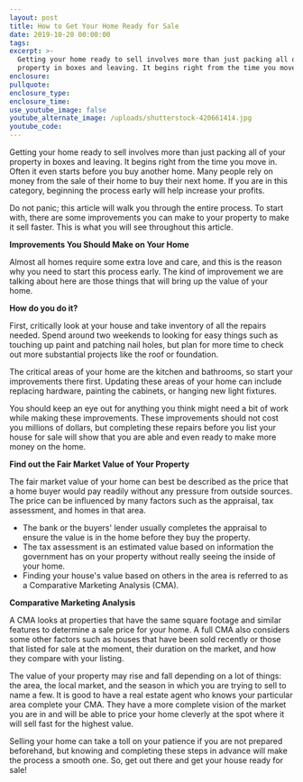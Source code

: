 ```yaml
---
layout: post
title: How to Get Your Home Ready for Sale
date: 2019-10-20 00:00:00
tags:
excerpt: >-
  Getting your home ready to sell involves more than just packing all of your
  property in boxes and leaving. It begins right from the time you move in.
enclosure:
pullquote:
enclosure_type:
enclosure_time:
use_youtube_image: false
youtube_alternate_image: /uploads/shutterstock-420661414.jpg
youtube_code:
---
```


Getting your home ready to sell involves more than just packing all of your property in boxes and leaving. It begins right from the time you move in. Often it even starts before you buy another home. Many people rely on money from the sale of their home to buy their next home. If you are in this category, beginning the process early will help increase your profits.

Do not panic; this article will walk you through the entire process. To start with, there are some improvements you can make to your property to make it sell faster. This is what you will see throughout this article.

**Improvements You Should Make on Your Home**

Almost all homes require some extra love and care, and this is the reason why you need to start this process early. The kind of improvement we are talking about here are those things that will bring up the value of your home.&nbsp;

**How do you do it?**

First, critically look at your house and take inventory of all the repairs needed. Spend around two weekends to looking for easy things such as touching up paint and patching nail holes, but plan for more time to check out more substantial projects like the roof or foundation.

The critical areas of your home are the kitchen and bathrooms, so start your improvements there first. Updating these areas of your home can include replacing hardware, painting the cabinets, or hanging new light fixtures.

You should keep an eye out for anything you think might need a bit of work while making these improvements. These improvements should not cost you millions of dollars, but completing these repairs before you list your house for sale will show that you are able and even ready to make more money on the home.

**Find out the Fair Market Value of Your Property**

The fair market value of your home can best be described as the price that a home buyer would pay readily without any pressure from outside sources. The price can be influenced by many factors such as the appraisal, tax assessment, and homes in that area.

* The bank or the buyers' lender usually completes the appraisal to ensure the value is in the home before they buy the property.
* The tax assessment is an estimated value based on information the government has on your property without really seeing the inside of your home.
* Finding your house's value based on others in the area is referred to as a Comparative Marketing Analysis (CMA).

**Comparative Marketing Analysis**

A CMA looks at properties that have the same square footage and similar features to determine a sale price for your home. A full CMA also considers some other factors such as houses that have been sold recently or those that listed for sale at the moment, their duration on the market, and how they compare with your listing.

The value of your property may rise and fall depending on a lot of things: the area, the local market, and the season in which you are trying to sell to name a few. It is good to have a real estate agent who knows your particular area complete your CMA. They have a more complete vision of the market you are in and will be able to price your home cleverly at the spot where it will sell fast for the highest value.

Selling your home can take a toll on your patience if you are not prepared beforehand, but knowing and completing these steps in advance will make the process a smooth one. So, get out there and get your house ready for sale\!